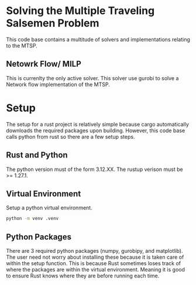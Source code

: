 # Solving the Multiple Traveling Salsemen Problem
This code base contains a multitude of solvers and implementations relating to the MTSP.

## Netowrk Flow/ MILP
This is currenlty the only active solver.
This solver use gurobi to solve a Network flow implementation of the MTSP.

# Setup
The setup for a rust project is relatively simple because cargo automatically downloads the required packages upon building. However, this code base calls python from rust so there are a few setup steps.

## Rust and Python
The python version must of the form 3.12.XX.
The rustup verison must be >= 1.27.1.

## Virtual Environment
Setup a python virtual environment.
```bash
python -m venv .venv
```

## Python Packages
There are 3 required python packages (numpy, gurobipy, and matplotlib). The user need not worry about installing these because it is taken care of within the setup function. This is because Rust sometimes loses track of where the packages are within the virtual environment. Meaning it is good to ensure Rust knows where they are before running each time.